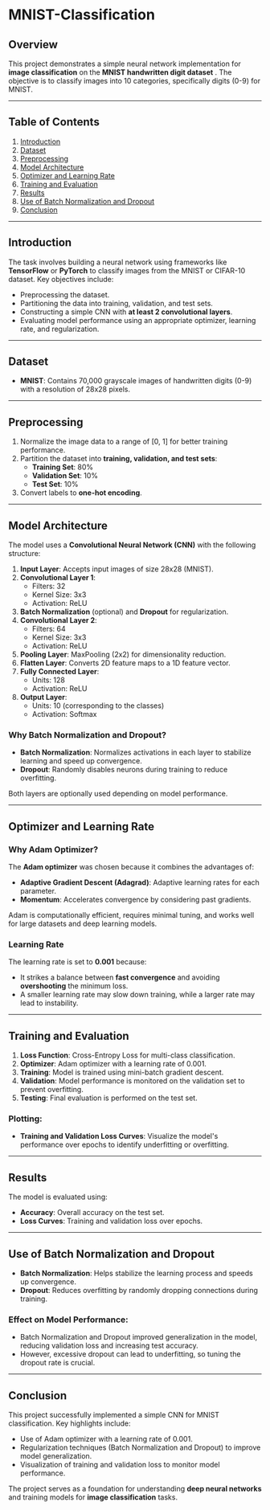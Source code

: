 # MNIST-Classification
## Overview
This project demonstrates a simple neural network implementation for **image classification** on the **MNIST handwritten digit dataset** . The objective is to classify images into 10 categories, specifically digits (0-9) for MNIST.

---

## Table of Contents
1. [Introduction](#introduction)
2. [Dataset](#dataset)
3. [Preprocessing](#preprocessing)
4. [Model Architecture](#model-architecture)
5. [Optimizer and Learning Rate](#optimizer-and-learning-rate)
6. [Training and Evaluation](#training-and-evaluation)
7. [Results](#results)
8. [Use of Batch Normalization and Dropout](#use-of-batch-normalization-and-dropout)
9. [Conclusion](#conclusion)

---

## Introduction
The task involves building a neural network using frameworks like **TensorFlow** or **PyTorch** to classify images from the MNIST or CIFAR-10 dataset. Key objectives include:
- Preprocessing the dataset.
- Partitioning the data into training, validation, and test sets.
- Constructing a simple CNN with **at least 2 convolutional layers**.
- Evaluating model performance using an appropriate optimizer, learning rate, and regularization.

---

## Dataset
- **MNIST**: Contains 70,000 grayscale images of handwritten digits (0-9) with a resolution of 28x28 pixels.

---

## Preprocessing
1. Normalize the image data to a range of [0, 1] for better training performance.
2. Partition the dataset into **training, validation, and test sets**:
   - **Training Set**: 80%
   - **Validation Set**: 10%
   - **Test Set**: 10%
3. Convert labels to **one-hot encoding**.

---

## Model Architecture
The model uses a **Convolutional Neural Network (CNN)** with the following structure:

1. **Input Layer**: Accepts input images of size 28x28 (MNIST).
2. **Convolutional Layer 1**:
   - Filters: 32
   - Kernel Size: 3x3
   - Activation: ReLU
3. **Batch Normalization** (optional) and **Dropout** for regularization.
4. **Convolutional Layer 2**:
   - Filters: 64
   - Kernel Size: 3x3
   - Activation: ReLU
5. **Pooling Layer**: MaxPooling (2x2) for dimensionality reduction.
6. **Flatten Layer**: Converts 2D feature maps to a 1D feature vector.
7. **Fully Connected Layer**:
   - Units: 128
   - Activation: ReLU
8. **Output Layer**:
   - Units: 10 (corresponding to the classes)
   - Activation: Softmax

### Why Batch Normalization and Dropout?
- **Batch Normalization**: Normalizes activations in each layer to stabilize learning and speed up convergence.
- **Dropout**: Randomly disables neurons during training to reduce overfitting.

Both layers are optionally used depending on model performance.

---

## Optimizer and Learning Rate
### Why Adam Optimizer?
The **Adam optimizer** was chosen because it combines the advantages of:
- **Adaptive Gradient Descent (Adagrad)**: Adaptive learning rates for each parameter.
- **Momentum**: Accelerates convergence by considering past gradients.

Adam is computationally efficient, requires minimal tuning, and works well for large datasets and deep learning models.

### Learning Rate
The learning rate is set to **0.001** because:
- It strikes a balance between **fast convergence** and avoiding **overshooting** the minimum loss.
- A smaller learning rate may slow down training, while a larger rate may lead to instability.

---

## Training and Evaluation
1. **Loss Function**: Cross-Entropy Loss for multi-class classification.
2. **Optimizer**: Adam optimizer with a learning rate of 0.001.
3. **Training**: Model is trained using mini-batch gradient descent.
4. **Validation**: Model performance is monitored on the validation set to prevent overfitting.
5. **Testing**: Final evaluation is performed on the test set.

### Plotting:
- **Training and Validation Loss Curves**: Visualize the model's performance over epochs to identify underfitting or overfitting.

---

## Results
The model is evaluated using:
- **Accuracy**: Overall accuracy on the test set.
- **Loss Curves**: Training and validation loss over epochs.

---

## Use of Batch Normalization and Dropout
- **Batch Normalization**: Helps stabilize the learning process and speeds up convergence.
- **Dropout**: Reduces overfitting by randomly dropping connections during training.

### Effect on Model Performance:
- Batch Normalization and Dropout improved generalization in the model, reducing validation loss and increasing test accuracy.
- However, excessive dropout can lead to underfitting, so tuning the dropout rate is crucial.

---

## Conclusion
This project successfully implemented a simple CNN for MNIST classification. Key highlights include:
- Use of Adam optimizer with a learning rate of 0.001.
- Regularization techniques (Batch Normalization and Dropout) to improve model generalization.
- Visualization of training and validation loss to monitor model performance.

The project serves as a foundation for understanding **deep neural networks** and training models for **image classification** tasks.
